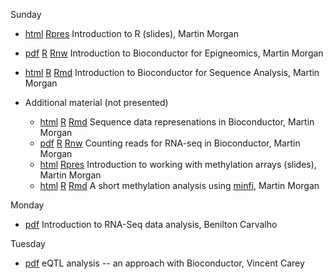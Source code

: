 Sunday

* [html](IntroductionToR.html) [Rpres](IntroductionToR.Rpres)
  Introduction to R (slides), Martin Morgan
* [pdf](BiocForEpigenomics.pdf) [R](BiocForEpigenomics.R)
  [Rnw](BiocForEpigenomics.Rnw) Introduction to Bioconductor for
  Epigneomics, Martin Morgan
* [html](BiocForSequenceAnalysis.html) [R](BiocForSequenceAnalysis.R)
  [Rmd](BiocForSequenceAnalysis.Rmd) Introduction to Bioconductor for
  Sequence Analysis, Martin Morgan

* Additional material (not presented)

    * [html](SequenceDataRepresentation.html)
      [R](SequenceDataRepresentation.R)
      [Rmd](SequenceDataRepresentation.Rmd) Sequence data represenations
      in Bioconductor, Martin Morgan
    * [pdf](CountingReadsForRNASeq.pdf) [R](CountingReadsForRNASeq.R)
      [Rnw](CountingReadsForRNASeq.Rnw) Counting reads for RNA-seq in
      Bioconductor, Martin Morgan
    * [html](MethylationArrays.html) [Rpres](MethylationArrays.Rpres)
      Introduction to working with methylation arrays (slides), Martin
      Morgan
    * [html](MethylationArrays-lab.html) [R](MethylationArrays-lab.R)
      [Rmd](MethylationArrays-lab.Rmd) A short methylation analysis using
      [minfi](/packages/release/bioc/html/minfi.html), Martin Morgan

Monday

* [pdf](RNASeqShortCourse.pdf) Introduction to RNA-Seq data analysis,
  Benilton Carvalho

Tuesday

* [pdf](eQTLtalk.pdf) eQTL analysis -- an approach with Bioconductor,
  Vincent Carey
